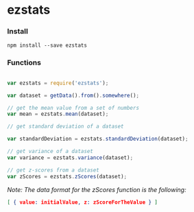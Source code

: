# ezstats

### Install

`npm install --save ezstats`

### Functions

```javascript

var ezstats = require('ezstats');

var dataset = getData().from().somewhere();

// get the mean value from a set of numbers
var mean = ezstats.mean(dataset);

// get standard deviation of a dataset

var standardDeviation = ezstats.standardDeviation(dataset);

// get variance of a dataset
var variance = ezstats.variance(dataset);

// get z-scores from a dataset
var zScores = ezstats.zScores(dataset);

```

*Note: The data format for the zScores function is the following:*
```json
[ { value: initialValue, z: zScoreForTheValue } ]
```
